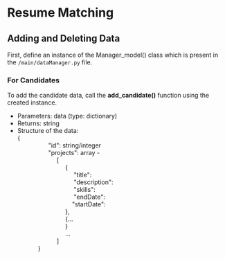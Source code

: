 # Resume Matching

## Adding and Deleting Data

First, define an instance of the Manager_model() class which is present in the `/main/dataManager.py` file.

### For Candidates

To add the candidate data, call the **add_candidate()** function using the created instance.

- Parameters: data (type: dictionary)
- Returns: string
- Structure of the data:  
            {  
                  "id": string/integer  
                  "projects": array -  
                       \[  
                            {  
                                 "title":  
                                 "description":  
                                 "skills":  
                                 "endDate":  
                                "startDate":  
                            },  
                            {...  
                            }  
                            ...  
                       \]  
            }
